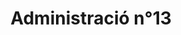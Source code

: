 ---
title: "Administració n°13"
url: /lhospitalet-de-llobregat/administracio-ndeg13/
shop: Lotterie
---